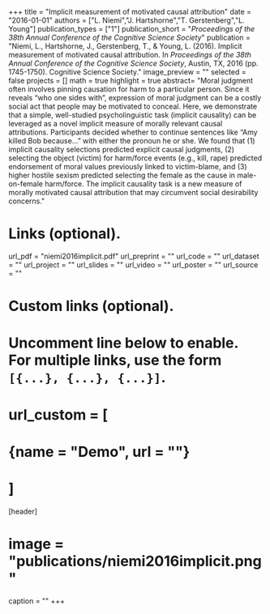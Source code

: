 +++
title = "Implicit measurement of motivated causal attribution"
date = "2016-01-01"
authors = ["L. Niemi","J. Hartshorne","T. Gerstenberg","L. Young"]
publication_types = ["1"]
publication_short = "_Proceedings of the 38th Annual Conference of the Cognitive Science Society_"
publication = "Niemi, L., Hartshorne, J., Gerstenberg, T., & Young, L. (2016). Implicit measurement of motivated causal attribution. In _Proceedings of the 38th Annual Conference of the Cognitive Science Society_, Austin, TX, 2016 (pp. 1745-1750). Cognitive Science Society."
image_preview = ""
selected = false
projects = []
math = true
highlight = true
abstract= "Moral judgment often involves pinning causation for harm to a particular person. Since it reveals “who one sides with”, expression of moral judgment can be a costly social act that people may be motivated to conceal. Here, we demonstrate that a simple, well-studied psycholinguistic task (implicit causality) can be leveraged as a novel implicit measure of morally relevant causal attributions. Participants decided whether to continue sentences like “Amy killed Bob because...” with either the pronoun he or she. We found that (1) implicit causality selections predicted explicit causal judgments, (2) selecting the object (victim) for harm/force events (e.g., kill, rape) predicted endorsement of moral values previously linked to victim-blame, and (3) higher hostile sexism predicted selecting the female as the cause in male-on-female harm/force. The implicit causality task is a new measure of morally motivated causal attribution that may circumvent social desirability concerns."

# Links (optional).
url_pdf = "niemi2016implicit.pdf"
url_preprint = ""
url_code = ""
url_dataset = ""
url_project = ""
url_slides = ""
url_video = ""
url_poster = ""
url_source = ""

# Custom links (optional).
#   Uncomment line below to enable. For multiple links, use the form `[{...}, {...}, {...}]`.
# url_custom = [
# {name = "Demo", url = ""}
# ]

[header]
# image = "publications/niemi2016implicit.png"
caption = ""
+++